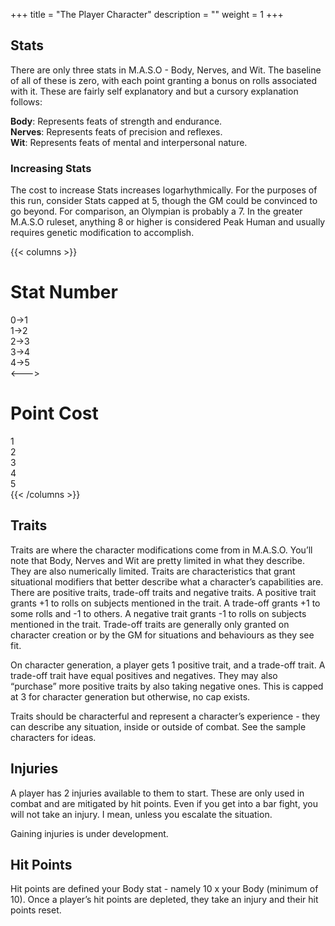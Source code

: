 +++
title = "The Player Character"
description = ""
weight = 1
+++

## Stats

There are only three stats in M.A.S.O - Body, Nerves, and Wit. The baseline of all of these is zero, with each point granting a bonus on rolls associated with it. These are fairly self explanatory and but a cursory explanation follows:

**Body**: Represents feats of strength and endurance.  
**Nerves**: Represents feats of precision and reflexes.  
**Wit**: Represents feats of mental and interpersonal nature.   

### Increasing Stats

The cost to increase Stats increases logarhythmically. For the purposes of this run, consider Stats capped at 5, though the GM could be convinced to go beyond. For comparison, an Olympian is probably a 7. In the greater M.A.S.O ruleset, anything 8 or higher is considered Peak Human and usually requires genetic modification to accomplish. 

{{< columns >}}
# Stat Number
0->1  
1->2  
2->3  
3->4  
4->5  
<---> 
# Point Cost
1  
2  
3  
4  
5  
{{< /columns >}}

## Traits

Traits are where the character modifications come from in M.A.S.O. You’ll note that Body, Nerves and Wit are pretty limited in what they describe. They are also numerically limited. Traits are characteristics that grant situational modifiers that better describe what a character’s capabilities are. There are positive traits, trade-off traits and negative traits. A positive trait grants +1 to rolls on subjects mentioned in the trait. A trade-off grants +1 to some rolls and -1 to others. A negative trait grants -1 to rolls on subjects mentioned in the trait. Trade-off traits are generally only granted on character creation or by the GM for situations and behaviours as they see fit.  

On character generation, a player gets 1 positive trait, and a trade-off trait. A trade-off trait have equal positives and negatives. They may also “purchase” more positive traits by also taking negative ones. This is capped at 3 for character generation but otherwise, no cap exists. 

Traits should be characterful and represent a character’s experience - they can describe any situation, inside or outside of combat. See the sample characters for ideas. 

## Injuries

A player has 2 injuries available to them to start. These are only used in combat and are mitigated by hit points. Even if you get into a bar fight, you will not take an injury. I mean, unless you escalate the situation. 

Gaining injuries is under development.

## Hit Points
Hit points are defined your Body stat - namely 10 x your Body (minimum of 10). Once a player’s hit points are depleted, they take an injury and their hit points reset.
